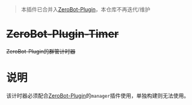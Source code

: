 > 本插件已合并入[ZeroBot-Plugin](https://github.com/FloatTech/ZeroBot-Plugin)，本仓库不再迭代/维护

# ~~ZeroBot-Plugin-Timer~~
~~ZeroBot-Plugin的群管计时器~~

# 说明
该计时器必须配合[ZeroBot-Plugin](https://github.com/FloatTech/ZeroBot-Plugin)的`manager`插件使用，单独构建则无法使用。
